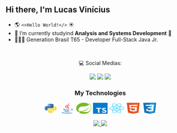 ## Hi there, I'm Lucas Vinícius

- 🌎 `<>Hello World!</>` ☀️
- 🔭 I’m currently studyind <b>Analysis and Systems Development</b> 🌱
- 👨🏽‍💻 Generation Brasil T65 - Developer Full-Stack Java Jr.


<br>


<div align="center">
  <p>💻 Social Medias:</p>
<p>
  <a href="https://discordapp.com/users/lvlucao" target="_blank"><img src="https://img.shields.io/badge/Discord-7289DA?style=for-the-badge&logo=discord&logoColor=white" target="_blank"></a> 
  <a href = "mailto:lucasbarbato80@gmail.com"><img src="https://img.shields.io/badge/-Gmail-%23333?style=for-the-badge&logo=gmail&logoColor=white" target="_blank"></a>
  <a href="https://www.linkedin.com/in/lucasbarbato/" target="_blank"><img src="https://img.shields.io/badge/-LinkedIn-%230077B5?style=for-the-badge&logo=linkedin&logoColor=white" target="_blank"></a> 
</p>
<h3>My Technologies</h3>
  <div style="display: inline_block">
    <img align="center" alt="Lucas-Python" height="30" width="40" src="https://raw.githubusercontent.com/devicons/devicon/master/icons/python/python-original.svg">
    <img align="center" alt="Lucas-Java" width="40" height="30" src="https://raw.githubusercontent.com/devicons/devicon/master/icons/java/java-original.svg"  />
    <img align="center" alt="Lucas-Spring" height="30" width="40" src="https://raw.githubusercontent.com/devicons/devicon/master/icons/spring/spring-original.svg">
    <img align="center" alt="Lucas-Ts" height="30" width="40" src="https://raw.githubusercontent.com/devicons/devicon/master/icons/typescript/typescript-plain.svg">
    <img align="center" alt="Lucas-React" height="30" width="40" src="https://raw.githubusercontent.com/devicons/devicon/master/icons/react/react-original.svg">
    <img align="center" alt="Lucas-HTML" height="30" width="40" src="https://raw.githubusercontent.com/devicons/devicon/master/icons/html5/html5-original.svg">
    <img align="center" alt="Lucas-CSS" height="30" width="40" src="https://raw.githubusercontent.com/devicons/devicon/master/icons/css3/css3-original.svg">
  </div>
<br>

  <div>
    <a href="https://github.com/lucaolv">
    <img height="180em" src="https://github-readme-stats.vercel.app/api/top-langs/?username=lucaolv&layout=compact&langs_count=7&theme=algolia"/>
    <img height="180em" src="https://github-readme-stats.vercel.app/api?username=lucaolv&show_icons=true&theme=algolia&include_all_commits=true&count_private=true"/>
  </div>
</div>
